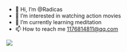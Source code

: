 - 👋 Hi, I’m @Radicas
- 👀 I’m interested in watching action movies
- 🌱 I’m currently learning meditation
- 📫 How to reach me 1176814811@qq.com

<!---
Radicas/Radicas is a ✨ special ✨ repository because its `README.md` (this file) appears on your GitHub profile.
You can click the Preview link to take a look at your changes.
--->
![](http://github-profile-summary-cards.vercel.app/api/cards/profile-details?username=vn7n24fzkq&theme=default)
